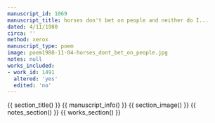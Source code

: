 ```yaml
---
manuscript_id: 1069
manuscript_title: horses don't bet on people and neither do I...
dated: 4/11/1980
circa: ''
method: xerox
manuscript_type: poem
image: poem1980-11-04-horses_dont_bet_on_people.jpg
notes: null
works_included:
- work_id: 1491
  altered: 'yes'
  edited: 'no'
---
```


{{ section_title() }}
{{ manuscript_info() }}
{{ section_image() }}
{{ notes_section() }}
{{ works_section() }}
